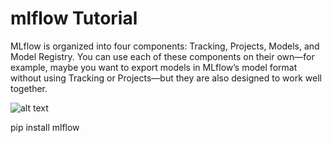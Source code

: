 # mlflow Tutorial

MLflow is organized into four components: Tracking, Projects, Models, and Model Registry. You can use each of these components on their own—for example, maybe you want to export models in MLflow’s model format without using Tracking or Projects—but they are also designed to work well together.

![alt text](https://i1.wp.com/www.dsfor.com/wp-content/uploads/2021/10/mlflow-basics.png?resize=768%2C614&ssl=1)

pip install mlflow
